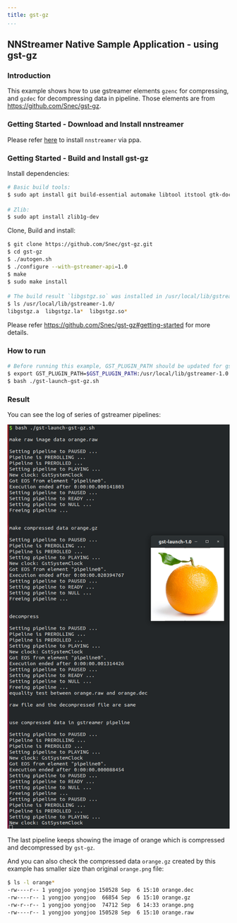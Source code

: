 ```yaml
---
title: gst-gz
...
```


## NNStreamer Native Sample Application - using gst-gz
### Introduction

This example shows how to use gstreamer elements `gzenc` for compressing, and `gzdec` for decompressing data in pipeline.
Those elements are from https://github.com/Snec/gst-gz.

### Getting Started - Download and Install nnstreamer

Please refer [here](../../README.md#use-ppa) to install `nnstreamer` via ppa.

### Getting Started - Build and Install gst-gz

Install dependencies:

```bash
# Basic build tools:
$ sudo apt install git build-essential automake libtool itstool gtk-doc-tools yelp-tools gnome-common gnome-doc-utils yasm flex bison

# Zlib:
$ sudo apt install zlib1g-dev
```

Clone, Build and install:

```bash
$ git clone https://github.com/Snec/gst-gz.git
$ cd gst-gz
$ ./autogen.sh
$ ./configure --with-gstreamer-api=1.0
$ make
$ sudo make install

# The build result `libgstgz.so` was installed in /usr/local/lib/gstreamer-1.0/
$ ls /usr/local/lib/gstreamer-1.0/
libgstgz.a  libgstgz.la*  libgstgz.so*
```

Please refer https://github.com/Snec/gst-gz#getting-started for more details.

### How to run

```bash
# Before running this example, GST_PLUGIN_PATH should be updated for gst-gz plug-in.
$ export GST_PLUGIN_PATH=$GST_PLUGIN_PATH:/usr/local/lib/gstreamer-1.0
$ bash ./gst-launch-gst-gz.sh
```

### Result

You can see the log of series of gstreamer pipelines:

![Screenshot](./screenshot.png)

The last pipeline keeps showing the image of orange which is compressed and decompressed by `gst-gz`.

And you can also check the compressed data `orange.gz` created by this example has smaller size than original `orange.png` file:

```bash
$ ls -l orange*
-rw----r-- 1 yongjoo yongjoo 150528 Sep  6 15:10 orange.dec
-rw----r-- 1 yongjoo yongjoo  66854 Sep  6 15:10 orange.gz
-rw-r--r-- 1 yongjoo yongjoo  74712 Sep  6 14:33 orange.png
-rw----r-- 1 yongjoo yongjoo 150528 Sep  6 15:10 orange.raw
```
